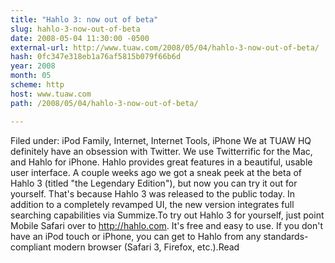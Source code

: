 ```yaml
---
title: "Hahlo 3: now out of beta"
slug: hahlo-3-now-out-of-beta
date: 2008-05-04 11:30:00 -0500
external-url: http://www.tuaw.com/2008/05/04/hahlo-3-now-out-of-beta/
hash: 0fc347e318eb1a76af5815b079f66b6d
year: 2008
month: 05
scheme: http
host: www.tuaw.com
path: /2008/05/04/hahlo-3-now-out-of-beta/

---
```


Filed under: iPod Family, Internet, Internet Tools, iPhone We at TUAW HQ definitely have an obsession with Twitter. We use Twitterrific for the Mac, and Hahlo for iPhone. Hahlo provides great features in a beautiful, usable user interface. A couple weeks ago we got a sneak peek at the beta of Hahlo 3 (titled "the Legendary Edition"), but now you can try it out for yourself. That's because Hahlo 3 was released to the public today. In addition to a completely revamped UI, the new version integrates full searching capabilities via Summize.To try out Hahlo 3 for yourself, just point Mobile Safari over to http://hahlo.com. It's free and easy to use. If you don't have an iPod touch or iPhone, you can get to Hahlo from any standards-compliant modern browser (Safari 3, Firefox, etc.).Read
